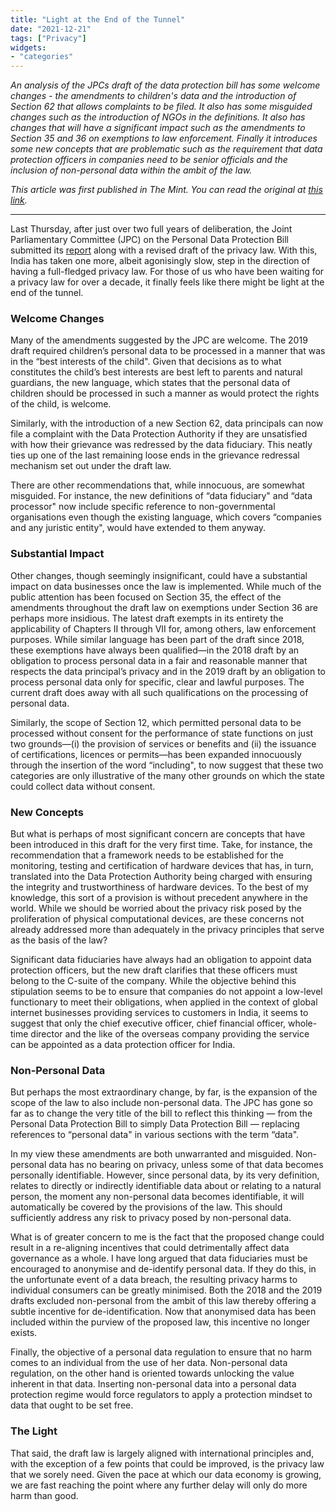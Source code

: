 ```yaml
---
title: "Light at the End of the Tunnel"
date: "2021-12-21"
tags: ["Privacy"]
widgets: 
- "categories"
---
```


*An analysis of the JPCs draft of the data protection bill has some welcome changes - the amendments to children's data and the introduction of Section 62 that allows complaints to be filed. It also has some misguided changes such as the introduction of NGOs in the definitions. It also has changes that will have a significant impact such as the amendments to Section 35 and 36 on exemptions to law enforcement. Finally it introduces some new concepts that are problematic such as the requirement that data protection officers in companies need to be senior officials and the inclusion of non-personal data within the ambit of the law.*
<!--more-->

*This article was first published in The Mint. You can read the original at [this link](https://www.livemint.com/opinion/columns/the-data-protection-bill-s-reduced-emphasis-on-privacy-11640103143480.html).*

---

Last Thursday, after just over two full years of deliberation, the Joint Parliamentary Committee (JPC) on the Personal Data Protection Bill submitted its [report](http://164.100.47.193/lsscommittee/Joint%20Committee%20on%20the%20Personal%20Data%20Protection%20Bill,%202019/17_Joint_Committee_on_the_Personal_Data_Protection_Bill_2019_1.pdf) along with a revised draft of the privacy law. With this, India has taken one more, albeit agonisingly slow, step in the direction of having a full-fledged privacy law. For those of us who have been waiting for a privacy law for over a decade, it finally feels like there might be light at the end of the tunnel.

### Welcome Changes

Many of the amendments suggested by the JPC are welcome. The 2019 draft required children’s personal data to be processed in a manner that was in the “best interests of the child". Given that decisions as to what constitutes the child’s best interests are best left to parents and natural guardians, the new language, which states that the personal data of children should be processed in such a manner as would protect the rights of the child, is welcome.

Similarly, with the introduction of a new Section 62, data principals can now file a complaint with the Data Protection Authority if they are unsatisfied with how their grievance was redressed by the data fiduciary. This neatly ties up one of the last remaining loose ends in the grievance redressal mechanism set out under the draft law.

There are other recommendations that, while innocuous, are somewhat misguided. For instance, the new definitions of “data fiduciary" and “data processor" now include specific reference to non-governmental organisations even though the existing language, which covers “companies and any juristic entity", would have extended to them anyway.

### Substantial Impact

Other changes, though seemingly insignificant, could have a substantial impact on data businesses once the law is implemented. While much of the public attention has been focused on Section 35, the effect of the amendments throughout the draft law on exemptions under Section 36 are perhaps more insidious. The latest draft exempts in its entirety the applicability of Chapters II through VII for, among others, law enforcement purposes. While similar language has been part of the draft since 2018, these exemptions have always been qualified—in the 2018 draft by an obligation to process personal data in a fair and reasonable manner that respects the data principal’s privacy and in the 2019 draft by an obligation to process personal data only for specific, clear and lawful purposes. The current draft does away with all such qualifications on the processing of personal data.

Similarly, the scope of Section 12, which permitted personal data to be processed without consent for the performance of state functions on just two grounds—(i) the provision of services or benefits and (ii) the issuance of certifications, licences or permits—has been expanded innocuously through the insertion of the word “including", to now suggest that these two categories are only illustrative of the many other grounds on which the state could collect data without consent.

### New Concepts

But what is perhaps of most significant concern are concepts that have been introduced in this draft for the very first time. Take, for instance, the recommendation that a framework needs to be established for the monitoring, testing and certification of hardware devices that has, in turn, translated into the Data Protection Authority being charged with ensuring the integrity and trustworthiness of hardware devices. To the best of my knowledge, this sort of a provision is without precedent anywhere in the world. While we should be worried about the privacy risk posed by the proliferation of physical computational devices, are these concerns not already addressed more than adequately in the privacy principles that serve as the basis of the law?

Significant data fiduciaries have always had an obligation to appoint data protection officers, but the new draft clarifies that these officers must belong to the C-suite of the company. While the objective behind this stipulation seems to be to ensure that companies do not appoint a low-level functionary to meet their obligations, when applied in the context of global internet businesses providing services to customers in India, it seems to suggest that only the chief executive officer, chief financial officer, whole-time director and the like of the overseas company providing the service can be appointed as a data protection officer for India.

### Non-Personal Data

But perhaps the most extraordinary change, by far, is the expansion of the scope of the law to also include non-personal data. The JPC has gone so far as to change the very title of the bill to reflect this thinking — from the Personal Data Protection Bill to simply Data Protection Bill — replacing references to “personal data" in various sections with the term “data".

In my view these amendments are both unwarranted and misguided. Non-personal data has no bearing on privacy, unless some of that data becomes personally identifiable. However, since personal data, by its very definition, relates to directly or indirectly identifiable data about or relating to a natural person, the moment any non-personal data becomes identifiable, it will automatically be covered by the provisions of the law. This should sufficiently address any risk to privacy posed by non-personal data.

What is of greater concern to me is the fact that the proposed change could result in a re-aligning incentives that could detrimentally affect data governance as a whole. I have long argued that data fiduciaries must be encouraged to anonymise and de-identify personal data. If they do this, in the unfortunate event of a data breach, the resulting privacy harms to individual consumers can be greatly minimised. Both the 2018 and the 2019 drafts excluded non-personal from the ambit of this law thereby offering a subtle incentive for de-identification. Now that anonymised data has been included within the purview of the proposed law, this incentive no longer exists.

Finally, the objective of a personal data regulation to ensure that no harm comes to an individual from the use of her data. Non-personal data regulation, on the other hand is oriented towards unlocking the value inherent in that data. Inserting non-personal data into a personal data protection regime would force regulators to apply a protection mindset to data that ought to be set free.

### The Light

That said, the draft law is largely aligned with international principles and, with the exception of a few points that could be improved, is the privacy law that we sorely need. Given the pace at which our data economy is growing, we are fast reaching the point where any further delay will only do more harm than good.
